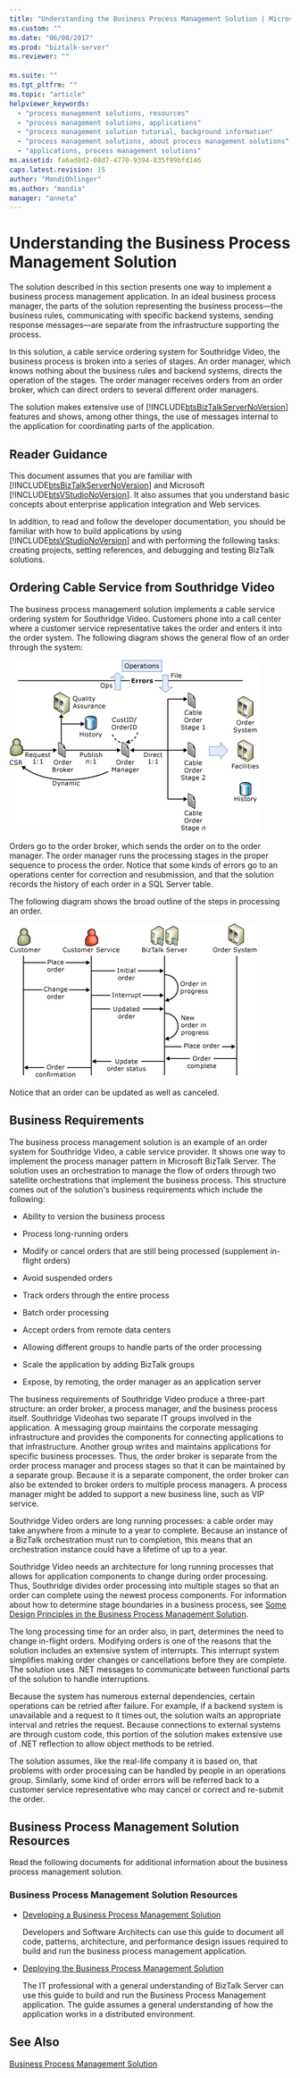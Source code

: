 ```yaml
---
title: "Understanding the Business Process Management Solution | Microsoft Docs"
ms.custom: ""
ms.date: "06/08/2017"
ms.prod: "biztalk-server"
ms.reviewer: ""

ms.suite: ""
ms.tgt_pltfrm: ""
ms.topic: "article"
helpviewer_keywords: 
  - "process management solutions, resources"
  - "process management solutions, applications"
  - "process management solution tutorial, background information"
  - "process management solutions, about process management solutions"
  - "applications, process management solutions"
ms.assetid: fa6ad8d2-08d7-4770-9394-835f99bfd146
caps.latest.revision: 15
author: "MandiOhlinger"
ms.author: "mandia"
manager: "anneta"
---
```

# Understanding the Business Process Management Solution
The solution described in this section presents one way to implement a business process management application. In an ideal business process manager, the parts of the solution representing the business process—the business rules, communicating with specific backend systems, sending response messages—are separate from the infrastructure supporting the process.  
  
 In this solution, a cable service ordering system for Southridge Video, the business process is broken into a series of stages. An order manager, which knows nothing about the business rules and backend systems, directs the operation of the stages. The order manager receives orders from an order broker, which can direct orders to several different order managers.  
  
 The solution makes extensive use of [!INCLUDE[btsBizTalkServerNoVersion](../includes/btsbiztalkservernoversion-md.md)] features and shows, among other things, the use of messages internal to the application for coordinating parts of the application.  
  
## Reader Guidance  
 This document assumes that you are familiar with [!INCLUDE[btsBizTalkServerNoVersion](../includes/btsbiztalkservernoversion-md.md)] and Microsoft [!INCLUDE[btsVStudioNoVersion](../includes/btsvstudionoversion-md.md)]. It also assumes that you understand basic concepts about enterprise application integration and Web services.  
  
 In addition, to read and follow the developer documentation, you should be familiar with how to build applications by using [!INCLUDE[btsVStudioNoVersion](../includes/btsvstudionoversion-md.md)] and with performing the following tasks: creating projects, setting references, and debugging and testing BizTalk solutions.  
  
## Ordering Cable Service from Southridge Video  
 The business process management solution implements a cable service ordering system for Southridge Video. Customers phone into a call center where a customer service representative takes the order and enters it into the order system. The following diagram shows the general flow of an order through the system:  
  
 ![Business Process Management Solution Work Flow](../core/media/business-process-manager-solution-work-flow.gif "Business_Process_Manager_Solution_Work_Flow")  
  
 Orders go to the order broker, which sends the order on to the order manager. The order manager runs the processing stages in the proper sequence to process the order. Notice that some kinds of errors go to an operations center for correction and resubmission, and that the solution records the history of each order in a SQL Server table.  
  
 The following diagram shows the broad outline of the steps in processing an order.  
  
 ![Business Process Management Solution Sequence](../core/media/business-process-manager-solution-sequence.gif "Business_Process_Manager_Solution_Sequence")  
  
 Notice that an order can be updated as well as canceled.  
  
## Business Requirements  
 The business process management solution is an example of an order system for Southridge Video, a cable service provider. It shows one way to implement the process manager pattern in Microsoft BizTalk Server. The solution uses an orchestration to manage the flow of orders through two satellite orchestrations that implement the business process. This structure comes out of the solution's business requirements which include the following:  
  
-   Ability to version the business process  
  
-   Process long-running orders  
  
-   Modify or cancel orders that are still being processed (supplement in-flight orders)  
  
-   Avoid suspended orders  
  
-   Track orders through the entire process  
  
-   Batch order processing  
  
-   Accept orders from remote data centers  
  
-   Allowing different groups to handle parts of the order processing  
  
-   Scale the application by adding BizTalk groups  
  
-   Expose, by remoting, the order manager as an application server  
  
 The business requirements of Southridge Video produce a three-part structure: an order broker, a process manager, and the business process itself. Southridge Videohas two separate IT groups involved in the application. A messaging group maintains the corporate messaging infrastructure and provides the components for connecting applications to that infrastructure. Another group writes and maintains applications for specific business processes. Thus, the order broker is separate from the order process manager and process stages so that it can be maintained by a separate group. Because it is a separate component, the order broker can also be extended to broker orders to multiple process managers. A process manager might be added to support a new business line, such as VIP service.  
  
 Southridge Video orders are long running processes: a cable order may take anywhere from a minute to a year to complete. Because an instance of a BizTalk orchestration must run to completion, this means that an orchestration instance could have a lifetime of up to a year.  
  
 Southridge Video needs an architecture for long running processes that allows for application components to change during order processing. Thus, Southridge divides order processing into multiple stages so that an order can complete using the newest process components. For information about how to determine stage boundaries in a business process, see [Some Design Principles in the Business Process Management Solution](../core/some-design-principles-in-the-business-process-management-solution.md).  
  
 The long processing time for an order also, in part, determines the need to change in-flight orders. Modifying orders is one of the reasons that the solution includes an extensive system of interrupts. This interrupt system simplifies making order changes or cancellations before they are complete. The solution uses .NET messages to communicate between functional parts of the solution to handle interruptions.  
  
 Because the system has numerous external dependencies, certain operations can be retried after failure. For example, if a backend system is unavailable and a request to it times out, the solution waits an appropriate interval and retries the request. Because connections to external systems are through custom code, this portion of the solution makes extensive use of .NET reflection to allow object methods to be retried.  
  
 The solution assumes, like the real-life company it is based on, that problems with order processing can be handled by people in an operations group. Similarly, some kind of order errors will be referred back to a customer service representative who may cancel or correct and re-submit the order.  
  
## Business Process Management Solution Resources  
 Read the following documents for additional information about the business process management solution.  
  
### Business Process Management Solution Resources  
  
-   [Developing a Business Process Management Solution](../core/developing-a-business-process-management-solution.md)  
  
     Developers and Software Architects can use this guide to document all code, patterns, architecture, and performance design issues required to build and run the business process management application.  
  
-   [Deploying the Business Process Management Solution](../core/deploying-the-business-process-management-solution.md)  
  
     The IT professional with a general understanding of BizTalk Server can use this guide to build and run the Business Process Management application. The guide assumes a general understanding of how the application works in a distributed environment.  
  
## See Also  
 [Business Process Management Solution](../core/business-process-management-solution.md)